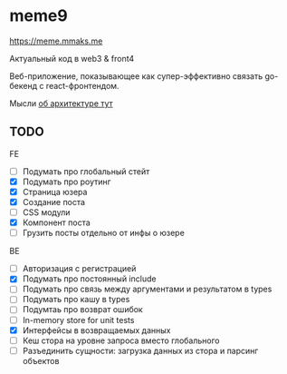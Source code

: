 # meme9

https://meme.mmaks.me

Актуальный код в web3 & front4

Веб-приложение, показывающее как супер-эффективно 
связать go-бекенд с react-фронтендом.

Мысли [об архитектуре тут](pages/pages.md)

## TODO

FE
- [ ] Подумать про глобальный стейт
- [x] Подумать про роутинг
- [x] Страница юзера
- [x] Создание поста
- [ ] CSS модули
- [x] Компонент поста
- [ ] Грузить посты отдельно от инфы о юзере

BE

- [ ] Авторизация с регистрацией
- [x] Подумать про постоянный include
- [ ] Подумать про связь между аргументами и результатом в types
- [ ] Подумать про кашу в types
- [ ] Подумтаь про возврат ошибок
- [ ] In-memory store for unit tests
- [x] Интерфейсы в возвращаемых данных
- [ ] Кеш стора на уровне запроса вместо глобального
- [ ] Разъединить сущности: загрузка данных из стора и парсинг объектов
